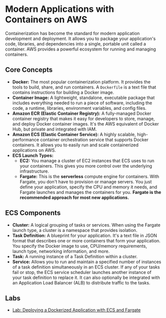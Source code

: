 # Modern Applications with Containers on AWS

Containerization has become the standard for modern application development and deployment. It allows you to package your application's code, libraries, and dependencies into a single, portable unit called a container. AWS provides a powerful ecosystem for running and managing containers.

## Core Concepts

*   **Docker:** The most popular containerization platform. It provides the tools to build, share, and run containers. A `Dockerfile` is a text file that contains instructions for building a Docker image.
*   **Container Image:** A lightweight, standalone, executable package that includes everything needed to run a piece of software, including the code, a runtime, libraries, environment variables, and config files.
*   **Amazon ECR (Elastic Container Registry):** A fully-managed Docker container registry that makes it easy for developers to store, manage, and deploy Docker container images. It's the AWS equivalent of Docker Hub, but private and integrated with IAM.
*   **Amazon ECS (Elastic Container Service):** A highly scalable, high-performance container orchestration service that supports Docker containers. It allows you to easily run and scale containerized applications on AWS.
*   **ECS Launch Types:**
    *   **EC2:** You manage a cluster of EC2 instances that ECS uses to run your containers. This gives you more control over the underlying infrastructure.
    *   **Fargate:** This is the **serverless** compute engine for containers. With Fargate, you don't have to provision or manage servers. You just define your application, specify the CPU and memory it needs, and Fargate launches and manages the containers for you. **Fargate is the recommended approach for most new applications.**

## ECS Components

*   **Cluster:** A logical grouping of tasks or services. When using the Fargate launch type, a cluster is a namespace that provides isolation.
*   **Task Definition:** A blueprint for your application. It's a text file in JSON format that describes one or more containers that form your application. You specify the Docker image to use, CPU/memory requirements, launch type, networking information, and more.
*   **Task:** A running instance of a Task Definition within a cluster.
*   **Service:** Allows you to run and maintain a specified number of instances of a task definition simultaneously in an ECS cluster. If any of your tasks fail or stop, the ECS service scheduler launches another instance of your task definition to replace it. It can also optionally be integrated with an Application Load Balancer (ALB) to distribute traffic to the tasks.

## Labs

*   [Lab: Deploying a Dockerized Application with ECS and Fargate](./lab-deploying-docker-app-with-fargate.md)
